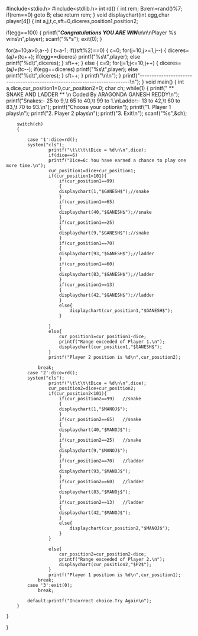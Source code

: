 #include<stdio.h>
#include<stdlib.h>
int rd()
{
int rem;
     B:rem=rand()%7;
if(rem==0)
		goto B;
else
		return rem;
}
void displaychart(int egg,char player[4])
{	int a,j,t,c,sft=0,diceres,position1,position2;
	
		
if(egg==100)
{
	printf("*****Congratulations YOU ARE WIN*****\n\n\nPlayer %s wins\n",player);
	scanf("%*s");
	exit(0);
}
	
for(a=10;a>0;a--)
{
t=a-1;
if((sft%2)==0)
{
 c=0;
for(j=10;j>=1;j--)
{
diceres=(a*j)+(t*c++);
if(egg==diceres)
printf("%s\t",player);
else
printf("%d\t",diceres);
}
sft++;
}
else
{
c=9;
for(j=1;j<=10;j++)
{
diceres=(a*j)+(t*c--);
		         if(egg==diceres)
					printf("%s\t",player);
				else
					printf("%d\t",diceres);
			}
		    sft++;
		}
		printf("\n\n");
	}
    printf("--------------------------------------------------------------------------\n");
}
void main()
{
	int a,dice,cur_position1=0,cur_position2=0;
	char ch;
	while(1)
	{	printf("		** SNAKE AND LADDER ** \n		Coded By ARAGONDA GANESH REDDY\n");
		printf("Snakes:- 25 to 9,\t 65 to 40,\t 99 to  1.\nLadder:- 13 to 42,\t 60 to 83,\t 70 to 93.\n");
		printf("Choose your option\n");
		printf("1. Player 1 plays\n");
		printf("2. Player 2 plays\n");
		printf("3. Exit\n");
		scanf("%s",&ch);
	
		switch(ch)
		{
			
			case '1':dice=rd();
			system("cls");
					printf("\t\t\t\tDice = %d\n\n",dice);
					if(dice==6)
					printf("Dice=6: You have earned a chance to play one more time.\n");
					cur_position1=dice+cur_position1;
					if(cur_position1<101){
						if(cur_position1==99)
						{
						displaychart(1,"$GANESH$");//snake
						}
						if(cur_position1==65)
						{
						displaychart(40,"$GANESH$");//snake
						}
						if(cur_position1==25)
						{
						displaychart(9,"$GANESH$");//snake
						}
						if(cur_position1==70)
						{
						displaychart(93,"$GANESH$");//ladder
						}
						if(cur_position1==60)
						{
						displaychart(83,"$GANESH$");//ladder
						}
						if(cur_position1==13)
						{
						displaychart(42,"$GANESH$");//ladder
						}
						else{
							displaychart(cur_position1,"$GANESH$");
						}
						
					}
					else{
						cur_position1=cur_position1-dice;
						printf("Range exceeded of Player 1.\n");
						displaychart(cur_position1,"$GANESH$");
					}
					printf("Player 2 position is %d\n",cur_position2);
			
				break;
			case '2':dice=rd();
			system("cls");
					printf("\t\t\t\tDice = %d\n\n",dice);
					cur_position2=dice+cur_position2;
					if(cur_position2<101){
						if(cur_position2==99)	//snake
						{
						displaychart(1,"$MANOJ$");
						}
						if(cur_position2==65)	//snake
						{
						displaychart(40,"$MANOJ$");
						}
						if(cur_position2==25)	//snake
						{
						displaychart(9,"$MANOJ$");
						}
						if(cur_position2==70)	//ladder
						{
						displaychart(93,"$MANOJ$");
						}
						if(cur_position2==60)	//ladder
						{
						displaychart(83,"$MANOj$");
						}
						if(cur_position2==13) 	//ladder
						{
						displaychart(42,"$MANOJ$");
						}
						else{
							displaychart(cur_position2,"$MANOJ$");
						}
					}
						
					else{
						cur_position2=cur_position2-dice;
						printf("Range exceeded of Player 2.\n");
						displaychart(cur_position2,"$P2$");
					}
					printf("Player 1 position is %d\n",cur_position1);
				break;
			case '3':exit(0);
				break;
			
			default:printf("Incorrect choice.Try Again\n");
		}
		
	}
	
}
